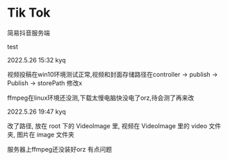 <!--
 * @Author: beihan 3418063206@qq.com
 * @Date: 2022-05-06 17:08:48
 * @LastEditors: beihan 3418063206@qq.com
 * @LastEditTime: 2022-05-06 17:31:36
 * @FilePath: \TikTok\README.md
 * @Description: 这是默认设置,请设置`customMade`, 打开koroFileHeader查看配置 进行设置: https://github.com/OBKoro1/koro1FileHeader/wiki/%E9%85%8D%E7%BD%AE
-->
# Tik Tok
简易抖音服务端

test

2022.5.26 15:32 kyq

视频投稿在win10环境测试正常,视频和封面存储路径在controller -> publish -> Publish -> storePath 修改x

ffmpeg在linux环境还没测,下载太慢电脑快没电了orz,待会测了再来改



2022.5.26 19:47 kyq

改了路径, 放在 root 下的 VideoImage 里, 视频在 VideoImage 里的 video 文件夹, 图片在 image 文件夹

服务器上ffmpeg还没装好orz 有点问题
